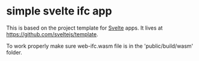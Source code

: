 # simple svelte ifc app

This is based on the project template for [Svelte](https://svelte.dev) apps. It lives at https://github.com/sveltejs/template.

To work properly make sure web-ifc.wasm file is in the 'public/build/wasm' folder.  


```
